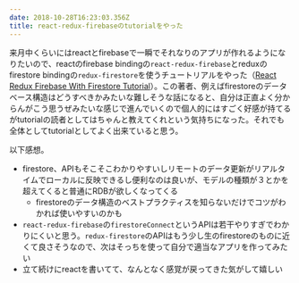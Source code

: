 ```yaml
---
date: 2018-10-28T16:23:03.356Z
title: react-redux-firebaseのtutorialをやった
---
```

来月中くらいにはreactとfirebaseで一瞬でそれなりのアプリが作れるようになりたいので、reactのfirebase bindingの`react-redux-firebase`とreduxのfirestore bindingの`redux-firestore`を使うチュートリアルをやった（[React Redux Firebase With Firestore Tutorial](https://dusty.phillips.codes/2018/08/25/react-redux-firebase-with-firestore-tutorial/)）。この著者、例えばfirestoreのデータベース構造はどうすべきかみたいな難しそうな話になると、自分は正直よく分からんがこう思うぜみたいな感じで進んでいくので個人的にはすごく好感が持てるがtutorialの読者としてはちゃんと教えてくれという気持ちになった。それでも全体としてtutorialとしてよく出来ていると思う。

以下感想。

- firestore、APIもそこそこわかりやすいしリモートのデータ更新がリアルタイムでローカルに反映できるし便利なのは良いが、モデルの種類が３とかを超えてくると普通にRDBが欲しくなってくる
  - firestoreのデータ構造のベストプラクティスを知らないだけでコツがわかれば使いやすいのかも
- `react-redux-firebase`の`firestoreConnect`というAPIは若干やりすぎでわかりにくいと思う。`redux-firestore`のAPIはもう少し生のfirestoreのものに近くて良さそうなので、次はそっちを使って自分で適当なアプリを作ってみたい
- 立て続けにreactを書いてて、なんとなく感覚が戻ってきた気がして嬉しい
